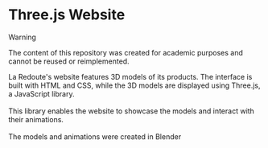# Three.js Website
>[!WARNING]
>The content of this repository was created for academic purposes and cannot be reused or reimplemented.

La Redoute's website features 3D models of its products. The interface is built with HTML and CSS, while the 3D models are displayed using Three.js, a JavaScript library.<br><br> 
This library enables the website to showcase the models and interact with their animations.<br><br>
The models and animations were created in Blender
